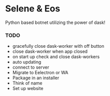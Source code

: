 # Selene & Eos
Python based botnet utilizing the power of dask!

### TODO
- gracefully close dask-worker with off button
- close dask-worker when app closed
- on start up check and close dask-workers
- auto updating
- connect to server
- Migrate to Eelectron or WA
- Package in an installer
- Think of name
- Set up website